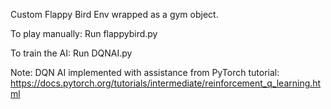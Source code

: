 Custom Flappy Bird Env wrapped as a gym object. 

To play manually: Run flappybird.py

To train the AI: Run DQNAI.py

Note: DQN AI implemented with assistance from PyTorch tutorial:
https://docs.pytorch.org/tutorials/intermediate/reinforcement_q_learning.html
